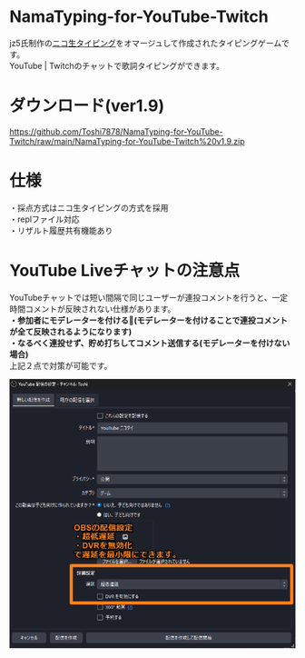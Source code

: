 
# NamaTyping-for-YouTube-Twitch

jz5氏制作の<a href="https://github.com/jz5/namatyping">ニコ生タイピング</a>をオマージュして作成されたタイピングゲームです。<br>
YouTube | Twitchのチャットで歌詞タイピングができます。

# ダウンロード(ver1.9)
https://github.com/Toshi7878/NamaTyping-for-YouTube-Twitch/raw/main/NamaTyping-for-YouTube-Twitch%20v1.9.zip

# 仕様
・採点方式はニコ生タイピングの方式を採用<br>
・replファイル対応<br>
・リザルト履歴共有機能あり

# YouTube Liveチャットの注意点
YouTubeチャットでは短い間隔で同じユーザーが連投コメントを行うと、一定時間コメントが反映されない仕様があります。<br>
<strong>・参加者にモデレーターを付ける🔧(モデレーターを付けることで連投コメントが全て反映されるようになります)<br>
・なるべく連投せず、貯め打ちしてコメント送信する(モデレーターを付けない場合)</strong><br>
上記２点で対策が可能です。


<img src="https://github.com/Toshi7878/NamaTyping-for-YouTube-Twitch/blob/main/pic/readme1.png">


